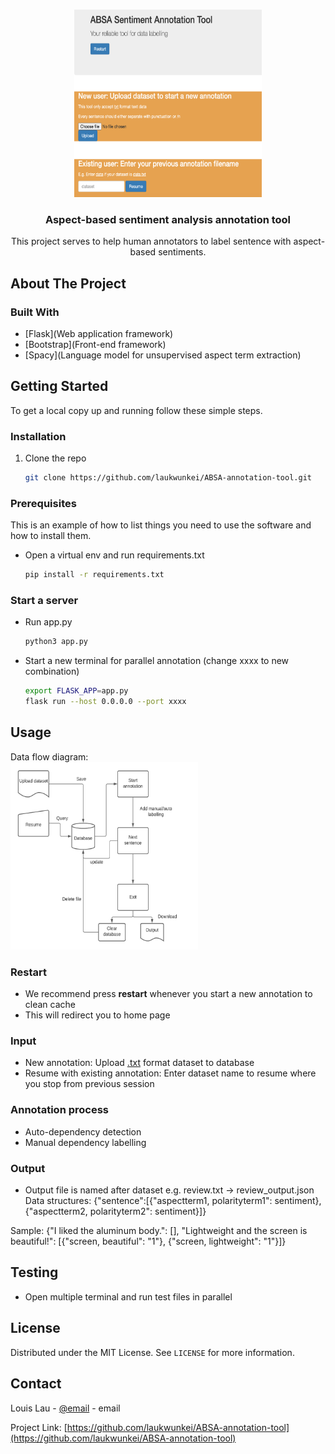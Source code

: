 
<!-- PROJECT LOGO -->
<br />
<p align="center">
  <a href="https://github.com/laukwunkei/ABSA-annotation-tool">
    <img src="static/homepage.png" alt="Logo" width="300" height="300">
  </a>

  <h3 align="center">Aspect-based sentiment analysis annotation tool</h3>

  <p align="center">
    This project serves to help human annotators to label sentence with aspect-based sentiments.
  </p>
</p>


<!-- ABOUT THE PROJECT -->
## About The Project

### Built With

* [Flask](Web application framework)
* [Bootstrap](Front-end framework)
* [Spacy](Language model for unsupervised aspect term extraction)


<!-- GETTING STARTED -->
## Getting Started

To get a local copy up and running follow these simple steps.

### Installation

1. Clone the repo
   ```sh
   git clone https://github.com/laukwunkei/ABSA-annotation-tool.git
   ```
   
### Prerequisites

This is an example of how to list things you need to use the software and how to install them.
* Open a virtual env and run requirements.txt
  ```sh
  pip install -r requirements.txt
  ```

### Start a server
* Run app.py
    ```sh
  python3 app.py
  ```

* Start a new terminal for parallel annotation (change xxxx to new combination)
    ```sh
  export FLASK_APP=app.py
  flask run --host 0.0.0.0 --port xxxx
  ```

<!-- USAGE EXAMPLES -->
## Usage

Data flow diagram:
<br />
<a href="https://github.com/laukwunkei/ABSA-annotation-tool">
    <img src="static/annotation.png" alt="Logo" width="300" height="300">
  </a>

### Restart
* We recommend press **restart** whenever you start a new annotation to clean cache
* This will redirect you to home page

### Input
* New annotation: Upload <ins>.txt</ins> format dataset to database
* Resume with existing annotation: Enter dataset name to resume where you stop from previous session

### Annotation process 
* Auto-dependency detection
* Manual dependency labelling 

### Output
* Output file is named after dataset e.g. review.txt -> review_output.json
Data structures:
{"sentence":[{"aspectterm1, polarityterm1": sentiment},{"aspectterm2, polarityterm2": sentiment}]}

Sample:
{"I liked the aluminum body.": [], 
"Lightweight and the screen is beautiful!": [{"screen, beautiful": "1"}, {"screen, lightweight": "1"}]}

<!-- Testing EXAMPLES -->
## Testing
* Open multiple terminal and run test files in parallel 


<!-- LICENSE -->
## License

Distributed under the MIT License. See `LICENSE` for more information.


<!-- CONTACT -->
## Contact

Louis Lau - [@email](z5265204@ad.unsw.edu.au) - email

Project Link: [https://github.com/laukwunkei/ABSA-annotation-tool](https://github.com/laukwunkei/ABSA-annotation-tool)




<!-- MARKDOWN LINKS & IMAGES -->
<!-- https://www.markdownguide.org/basic-syntax/#reference-style-links -->
[contributors-shield]: https://img.shields.io/github/contributors/github_username/repo.svg?style=for-the-badge
[contributors-url]: https://github.com/github_username/repo/graphs/contributors
[forks-shield]: https://img.shields.io/github/forks/github_username/repo.svg?style=for-the-badge
[forks-url]: https://github.com/github_username/repo/network/members
[stars-shield]: https://img.shields.io/github/stars/github_username/repo.svg?style=for-the-badge
[stars-url]: https://github.com/github_username/repo/stargazers
[issues-shield]: https://img.shields.io/github/issues/github_username/repo.svg?style=for-the-badge
[issues-url]: https://github.com/github_username/repo/issues
[license-shield]: https://img.shields.io/github/license/github_username/repo.svg?style=for-the-badge
[license-url]: https://github.com/github_username/repo/blob/master/LICENSE.txt
[linkedin-shield]: https://img.shields.io/badge/-LinkedIn-black.svg?style=for-the-badge&logo=linkedin&colorB=555
[linkedin-url]: https://linkedin.com/in/github_username
